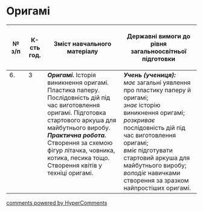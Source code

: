 <div id="hypercomments_widget" class="js-hypercomments-widget invisible"></div>

# Оригамі

<table>
<thead>
  <tr>
    <th width="10%" align="center"><p>№ з/п</p></td>
    <th width="10%" align="center"><p>К-сть год.</p></td>
    <th width="40%" align="center"><p>Зміст навчального матеріалу</p></td>
    <th width="60%" align="center"><p>Державні вимоги до рівня загальноосвітньої підготовки</p></td>
  </tr>
</thead>
<tbody>
  <tr>
    <td width="10%" style="vertical-align:top !important;">
6.</td>
    <td width="10%" style="vertical-align:top !important;">
3</td>
    <td width="40%" style="vertical-align:top !important;">
<b><i>Оригамі.</i></b> Історія виникнення оригамі. Пластика паперу. Послідовність дій під час виготовлення оригамі. Підготовка стартового аркуша для майбутнього виробу.  <br>
<b><i>Практична робота.</i></b> <br>
Створення за схемою фігур літачка, човника, котика, песика тощо.<br>
Створення квітів у техніці оригамі.<br>
</td>
    <td width="60%" style="vertical-align:top !important;">
<i><b>Учень (учениця):</b></i><br>
<i>має</i> загальні уявлення про пластику паперу й оригамі;<br>
<i>знає</i>  історію виникнення оригамі;<br>
<i>розкриває</i>  послідовність дій під час виготовлення оригамі;<br>
<i>вміє</i> підготувати стартовий аркуша для майбутнього виробу;<br>
<i>володіє</i> навичками створення за зразком найпростіших оригамі.<br>
</td>
  </tr>
</tbody>
</table>

<div class="js-hypercomments-container">
<a href="http://hypercomments.com" class="hc-link" title="comments widget">comments powered by HyperComments</a>
</div>